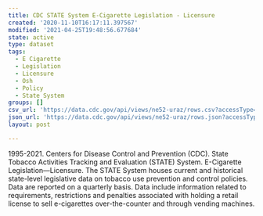 ```yaml
---
title: CDC STATE System E-Cigarette Legislation - Licensure
created: '2020-11-10T16:17:11.397567'
modified: '2021-04-25T19:48:56.677684'
state: active
type: dataset
tags:
  - E Cigarette
  - Legislation
  - Licensure
  - Osh
  - Policy
  - State System
groups: []
csv_url: 'https://data.cdc.gov/api/views/ne52-uraz/rows.csv?accessType=DOWNLOAD'
json_url: 'https://data.cdc.gov/api/views/ne52-uraz/rows.json?accessType=DOWNLOAD'
layout: post

---
```

1995-2021. Centers for Disease Control and Prevention (CDC). State Tobacco Activities Tracking and Evaluation (STATE) System.  E-Cigarette Legislation—Licensure. The STATE System houses current and historical state-level legislative data on tobacco use prevention and control policies.  Data are reported on a quarterly basis. Data include information related to requirements, restrictions and penalties associated with holding a retail license to sell e-cigarettes over-the-counter and through vending machines.
